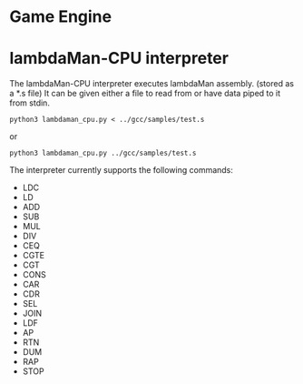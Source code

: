 Game Engine
===========

# lambdaMan-CPU interpreter
The lambdaMan-CPU interpreter executes lambdaMan assembly. (stored as a *.s file)
It can be given either a file to read from or have data piped to it from stdin.

    python3 lambdaman_cpu.py < ../gcc/samples/test.s
    
or

    python3 lambdaman_cpu.py ../gcc/samples/test.s

The interpreter currently supports the following commands:

 + LDC
 + LD
 + ADD
 + SUB
 + MUL
 + DIV
 + CEQ
 + CGTE
 + CGT
 + CONS
 + CAR
 + CDR
 + SEL
 + JOIN
 + LDF
 + AP
 + RTN
 + DUM
 + RAP
 + STOP